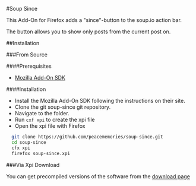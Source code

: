 #Soup Since

This Add-On for Firefox adds a "since"-button to the soup.io action bar.

The button allows you to show only posts from the current post on.

##Installation

###From Source

####Prerequisites
* [Mozilla Add-On SDK](https://developer.mozilla.org/en/Add-ons/SDK)

####Installation
* Install the Mozilla Add-On SDK following the instructions on their site.
* Clone the git soup-since git repository.
* Navigate to the folder.
* Run `cxf xpi` to create the xpi file
* Open the xpi file with Firefox

```bash
  git clone https://github.com/peacememories/soup-since.git
  cd soup-since
  cfx xpi
  firefox soup-since.xpi
```

###Via Xpi Download

You can get precompiled versions of the software from the [download page](https://github.com/peacememories/soup-since/releases)
